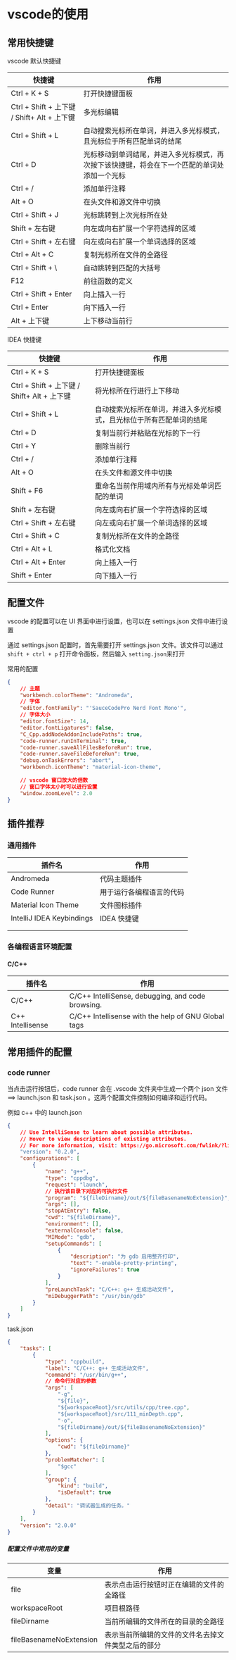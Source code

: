 # vscode的使用

## 常用快捷键

vscode 默认快捷键

| 快捷键                                       | 作用                                                         |
| -------------------------------------------- | ------------------------------------------------------------ |
| Ctrl + K + S                                 | 打开快捷键面板                                               |
| Ctrl + Shift + 上下键  / Shift+ Alt + 上下键 | 多光标编辑                                                   |
| Ctrl + Shift + L                             | 自动搜索光标所在单词，并进入多光标模式，且光标位于所有匹配单词的结尾 |
| Ctrl + D                                     | 光标移动到单词结尾，并进入多光标模式，再次按下该快捷键，将会在下一个匹配的单词处添加一个光标 |
| Ctrl + /                                     | 添加单行注释                                                 |
| Alt + O                                      | 在头文件和源文件中切换                                       |
| Ctrl + Shift + J                             | 光标跳转到上次光标所在处                                     |
| Shift + 左右键                               | 向左或向右扩展一个字符选择的区域                             |
| Ctrl + Shift + 左右键                        | 向左或向右扩展一个单词选择的区域                             |
| Ctrl + Alt + C                               | 复制光标所在文件的全路径                                     |
| Ctrl + Shift + \                             | 自动跳转到匹配的大括号                                       |
| F12                                          | 前往函数的定义                                               |
| Ctrl + Shift + Enter                         | 向上插入一行                                                 |
| Ctrl + Enter                                 | 向下插入一行                                                 |
| Alt + 上下键                                 | 上下移动当前行                                               |

IDEA 快捷键

| 快捷键                                       | 作用                                                         |
| -------------------------------------------- | ------------------------------------------------------------ |
| Ctrl + K + S                                 | 打开快捷键面板                                               |
| Ctrl + Shift + 上下键  / Shift+ Alt + 上下键 | 将光标所在行进行上下移动                                     |
| Ctrl + Shift + L                             | 自动搜索光标所在单词，并进入多光标模式，且光标位于所有匹配单词的结尾 |
| Ctrl + D                                     | 复制当前行并粘贴在光标的下一行                               |
| Ctrl + Y                                     | 删除当前行                                                   |
| Ctrl + /                                     | 添加单行注释                                                 |
| Alt + O                                      | 在头文件和源文件中切换                                       |
| Shift + F6                                   | 重命名当前作用域内所有与光标处单词匹配的单词                 |
| Shift + 左右键                               | 向左或向右扩展一个字符选择的区域                             |
| Ctrl + Shift + 左右键                        | 向左或向右扩展一个单词选择的区域                             |
| Ctrl + Shift + C                             | 复制光标所在文件的全路径                                     |
| Ctrl + Alt + L                               | 格式化文档                                                   |
| Ctrl + Alt + Enter                           | 向上插入一行                                                 |
| Shift + Enter                                | 向下插入一行                                                 |



## 配置文件

vscode 的配置可以在 UI 界面中进行设置，也可以在 settings.json 文件中进行设置

通过 settings.json 配置时，首先需要打开 settings.json 文件。该文件可以通过 `shift + ctrl + p` 打开命令面板，然后输入 `setting.json`来打开

常用的配置

```json
{
    // 主题
    "workbench.colorTheme": "Andromeda",
    // 字体
    "editor.fontFamily": "'SauceCodePro Nerd Font Mono'",
    // 字体大小
    "editor.fontSize": 14,
    "editor.fontLigatures": false,
    "C_Cpp.addNodeAddonIncludePaths": true,
    "code-runner.runInTerminal": true,
    "code-runner.saveAllFilesBeforeRun": true,
    "code-runner.saveFileBeforeRun": true,
    "debug.onTaskErrors": "abort",
    "workbench.iconTheme": "material-icon-theme",
    
    // vscode 窗口放大的倍数
   	// 窗口字体太小时可以进行设置
    "window.zoomLevel": 2.0
}
```



## 插件推荐

### 通用插件

| 插件名                    | 作用                     |
| ------------------------- | ------------------------ |
| Andromeda                 | 代码主题插件             |
| Code Runner               | 用于运行各编程语言的代码 |
| Material Icon Theme       | 文件图标插件             |
| IntelliJ IDEA Keybindings | IDEA 快捷键              |
|                           |                          |
|                           |                          |

### 各编程语言环境配置

#### C/C++

| 插件名           | 作用                                                |
| ---------------- | --------------------------------------------------- |
| C/C++            | C/C++ IntelliSense, debugging, and code browsing.   |
| C++ Intellisense | C/C++ Intellisense with the help of GNU Global tags |



## 常用插件的配置

### code runner

当点击运行按钮后，code runner 会在 .vscode 文件夹中生成一个两个 json 文件 ==> launch.json 和 task.json 。这两个配置文件控制如何编译和运行代码。

例如 c++ 中的 launch.json

```json
{
    // Use IntelliSense to learn about possible attributes.
    // Hover to view descriptions of existing attributes.
    // For more information, visit: https://go.microsoft.com/fwlink/?linkid=830387
    "version": "0.2.0",
    "configurations": [
        {
            "name": "g++",
            "type": "cppdbg",
            "request": "launch",
            // 执行该目录下对应的可执行文件
            "program": "${fileDirname}/out/${fileBasenameNoExtension}", 
            "args": [],
            "stopAtEntry": false,
            "cwd": "${fileDirname}",
            "environment": [],
            "externalConsole": false,
            "MIMode": "gdb",
            "setupCommands": [
                {
                    "description": "为 gdb 启用整齐打印",
                    "text": "-enable-pretty-printing",
                    "ignoreFailures": true
                }
            ],
            "preLaunchTask": "C/C++: g++ 生成活动文件",
            "miDebuggerPath": "/usr/bin/gdb"
        }
    ]
}
```

task.json

```json
{
    "tasks": [
        {
            "type": "cppbuild",
            "label": "C/C++: g++ 生成活动文件",
            "command": "/usr/bin/g++",
            // 命令行对应的参数
            "args": [
                "-g",
                "${file}",
                "${workspaceRoot}/src/utils/cpp/tree.cpp",
                "${workspaceRoot}/src/111_minDepth.cpp",
                "-o",
                "${fileDirname}/out/${fileBasenameNoExtension}"
            ],
            "options": {
                "cwd": "${fileDirname}"
            },
            "problemMatcher": [
                "$gcc"
            ],
            "group": {
                "kind": "build",
                "isDefault": true
            },
            "detail": "调试器生成的任务。"
        }
    ],
    "version": "2.0.0"
}
```

##### 配置文件中常用的变量

| 变量                    | 作用                                               |
| ----------------------- | -------------------------------------------------- |
| file                    | 表示点击运行按钮时正在编辑的文件的全路径           |
| workspaceRoot           | 项目根路径                                         |
| fileDirname             | 当前所编辑的文件所在的目录的全路径                 |
| fileBasenameNoExtension | 表示当前所编辑的文件的文件名去掉文件类型之后的部分 |
